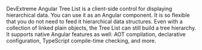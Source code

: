 DevExtreme Angular Tree List is a client-side control for displaying hierarchical data. You can use it as an Angular component. It is so flexible that you do not need to feed it hierarchical data structures. Even with a collection of linked plain objects, the Tree List can still build a tree hierarchy. It supports native Angular features as well: AOT compilation, declarative configuration, TypeScript compile-time checking, and more.